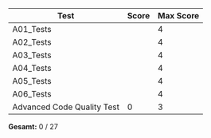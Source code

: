 | Test | Score | Max Score |
|------|-------|-----------|
| A01_Tests |  | 4 |
| A02_Tests |  | 4 |
| A03_Tests |  | 4 |
| A04_Tests |  | 4 |
| A05_Tests |  | 4 |
| A06_Tests |  | 4 |
| Advanced Code Quality Test | 0 | 3 |

**Gesamt:** 0 / 27
